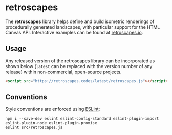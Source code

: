 # retroscapes
The **retroscapes** library helps define and build isometric renderings of procedurally generated landscapes, with particular support for the HTML Canvas API. Interactive examples can be found at [retroscapes.io](https://retroscapes.io).

## Usage

Any released version of the retroscapes library can be incorporated as shown below (`latest` can be replaced with the version number of any release) within non-commercial, open-source projects.
```html
<script src="https://retroscapes.codes/latest/retroscapes.js"></script>
```

## Conventions

Style conventions are enforced using [ESLint](https://eslint.org/):
```shell
npm i --save-dev eslint eslint-config-standard eslint-plugin-import eslint-plugin-node eslint-plugin-promise
eslint src/retroscapes.js
```
